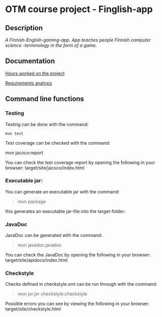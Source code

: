 # OTM course project - Finglish-app

## Description 
_A Finnish-English-gaming-app. App teaches people Finnish computer science -terminology in the form of a game._ 

## Documentation

[Hours worked on the project](https://github.com/saarasat/finglish-app-otm-2019/blob/master/Documentation/Hours%20worked.md)

[Requirements analysis](https://github.com/saarasat/finglish-app-otm-2019/blob/master/Documentation/Requirements%20analysis.md)

## Command line functions

### Testing
Testing can be done with the command:

<pre><code>mvn test</code></pre>

Test coverage can be checked with the command:

mvn jacoco:report

You can check the test coverage report by opening the following in your browser: target/site/jacoco/index.html

### Executable jar:

You can generate an executable jar with the command:

> mvn package

this generates an executable jar-file into the target-folder:

### JavaDoc

JavaDoc can be generated with the command:

> mvn javadoc:javadoc

You can check the JavaDoc by opening the following in your browser: target/site/apidocs/index.html

### Checkstyle

Checks defined in checkstyle.xml can be run through with the command:

> mvn jxr:jxr checkstyle:checkstyle

Possible errors you can see by viewing the following in your browser: target/site/checkstyle.html
